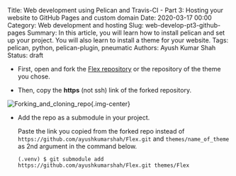 Title: Web development using Pelican and Travis-CI - Part 3: Hosting your website to GitHub Pages and custom domain
Date: 2020-03-17 00:00
Category: Web development and hosting
Slug: web-develop-pt3-github-pages
Summary: In this article, you will learn how to install pelican and set up your project. You will also learn to install a theme for your website.
Tags: pelican, python, pelican-plugin, pneumatic
Authors: Ayush Kumar Shah
Status: draft

- First, open and fork the [Flex
  repository](https://github.com/alexandrevicenzi/Flex/tree/b3bd59002a3e85803332c35702d90e1e19ef39b6) or the repository
  of the theme you chose.

- Then, copy the **https** (not ssh) link of the forked repository.

![Forking_and_cloning_repo](/images/fork_clone.gif){.img-center}

- Add the repo as a submodule in your project.

    Paste the link you copied from the forked repo instead of `https://github.com/ayushkumarshah/Flex.git` and
        `themes/name_of_theme` as 2nd argument in the command below.

      (.venv) $ git submodule add https://github.com/ayushkumarshah/Flex.git themes/Flex
